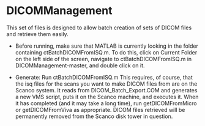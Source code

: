 # DICOMManagement

This set of files is designed to allow batch creation of sets of DICOM files and retrieve them easily. 

- Before running, make sure that MATLAB is currently looking in the folder containing ctBatchDICOMFromISQ.m. To do this, click on Current Folder on the left side of the screen, navigate to ctBatchDICOMFromISQ.m in DICOMManagement-master, and double click on it.

- Generate: Run ctBatchDICOMFromISQ.m This requires, of course, that the isq files for the scans you want to make DICOM files from are on the Scanco system. It reads from DICOM_Batch_Export.COM and generates a new VMS script, puts it on the Scanco machine, and executes it. When it has completed (and it may take a long time), run getDICOMFromMicro or getDICOMFromViva as appropriate. DICOM files retrieved will be permanently removed from the Scanco disk tower in question.
